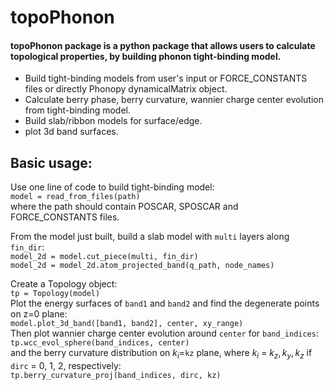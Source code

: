 # topoPhonon
#### topoPhonon package is a python package that allows users to calculate topological properties, by building phonon tight-binding model.
* Build tight-binding models from user's input or FORCE_CONSTANTS files or directly Phonopy dynamicalMatrix object.  
* Calculate berry phase, berry curvature, wannier charge center evolution from tight-binding model.  
* Build slab/ribbon models for surface/edge.  
* plot 3d band surfaces.   

## Basic usage:  

Use one line of code to build tight-binding model:  
`model = read_from_files(path)`  
where the path should contain POSCAR, SPOSCAR and FORCE_CONSTANTS files.   

From the model just built, build a slab model with `multi` layers along `fin_dir`:     
`model_2d = model.cut_piece(multi, fin_dir)`  
`model_2d = model_2d.atom_projected_band(q_path, node_names)`  

Create a Topology object:  
`tp = Topology(model)`  
Plot the energy surfaces of `band1` and `band2` and find the degenerate points on z=0 plane:  
`model.plot_3d_band([band1, band2], center, xy_range)`  
Then plot wannier charge center evolution around `center` for `band_indices`:  
`tp.wcc_evol_sphere(band_indices, center)`  
and the berry curvature distribution on $k_i$=`kz` plane, where $k_i$ = $k_z, k_y, k_z$ if `dirc` = 0, 1, 2, respectively:  
`tp.berry_curvature_proj(band_indices, dirc, kz)`  

